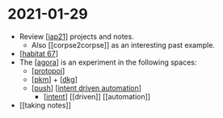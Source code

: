 # 2021-01-29

- Review [[iap21]] projects and notes.
  - Also [[corpse2corpse]] as an interesting past example.
- [[habitat 67]]
- The [[agora]] is an experiment in the following spaces:
  - [[protopoi]]
  - [[pkm]] + [[dkg]]
  - [[push]] [[intent driven automation]] 
    - [[intent]] [[driven]] [[automation]]
- [[taking notes]]


[//begin]: # "Autogenerated link references for markdown compatibility"
[iap21]: ../iap21 "Iap21"
[habitat 67]: ../habitat-67 "Habitat 67"
[agora]: ../agora "Agora"
[protopoi]: ../protopoi "Protopoi"
[pkm]: ../pkm "Pkm"
[dkg]: ../dkg "Dkg"
[push]: ../push "Push"
[intent driven automation]: ../intent-driven-automation "Intent Driven Automation"
[intent]: ../intent "Intent"
[//end]: # "Autogenerated link references"